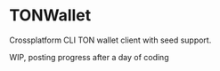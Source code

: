 # TONWallet
Crossplatform CLI TON wallet client with seed support.

WIP, posting progress after a day of coding
